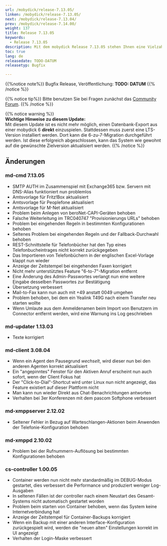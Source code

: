 ```yaml
---
url: /mobydick/release-7.13.05/
linken: /mobydick/release-7.13.05/
next: /mobydick/release-7.13.04/
prev: /mobydick/release-7.14.00/
weight: 137
title: Release 7.13.05
keywords:
  - Release 7.13.05
description: Mit dem mobydick Release 7.13.05 stehen Ihnen eine Vielzahl an neuen Funtionen zur Verfügung.
toc: true
lang: de
releasedate: TODO-DATUM
releasetyp: Bugfix

---
```


{{%notice note%}}
Bugfix Release, Veröffentlichung: **TODO: DATUM**
{{% /notice %}}

{{% notice tip%}}
Bitte benutzen Sie bei Fragen zunächst das [Community Forum](http://community.pascom.net/forum.php "Zu unserem Forum").
{{% /notice %}}

{{% notice warning %}}  
**Wichtige Hinweise zu diesem Update:**  
Mit diesem Update ist es nicht mehr möglich, einen Datenbank-Export aus einer mobydick 6 **direkt** einzuspielen. Stattdessen muss zuerst eine LTS-Version installiert werden. Dort kann die 6-zu-7-Migration durchgeführt werden. Ist diese erfolgreich abgeschlossen, kann das System wie gewohnt auf die gewünschte Zielversion aktualisiert werden.
{{% /notice %}}

## Änderungen

### md-cmd 7.13.05

* SMTP AUTH im Zusammenspiel mit Exchange365 bzw. Servern mit DNS-Alias funktioniert nun problemlos
* Amtsvorlage für Fritz!Box aktualisiert
* Amtsvorlage für Peoplefone aktualisiert
* Amtsvorlage für M-Net aktualisiert
* Problem beim Anlegen von beroNet-CAPI-Geräten behoben
* Falsche Weiterleitung im TRC040747 "Provisionierungs URLs" behoben
* Problem bei eingehenden Regeln in bestimmten Konfigurationen behoben
* Seltenes Problem bei eingehenden Regeln und der Fallback-Durchwahl behoben
* REST-Schnittstelle für Telefonbücher hat den Typ eines Telefonbucheintrages nicht korrekt zurückgegeben
* Das Importieren von Telefonbüchern in der englischen Excel-Vorlage klappt nun wieder
* Anzeige der Zeitstempel bei eingehenden Faxen korrigiert
* Nicht mehr unterstütztes Feature "6-to-7"-Migration entfernt
* Eine Änderung des Admin-Passwortes verlangt nun eine weitere Eingabe desselben Passwortes zur Bestätigung
* Übersetzung verbessert
* Mail-to-Fax kann nun auch mit +49 anstatt 0049 umgehen
* Problem behoben, bei dem ein Yealink T49G nach einem Transfer neu starten wollte
* Wenn Umlaute aus dem Anmeldenamen beim Import von Benutzern im Connector entfernt werden, wird eine Warnung ins Log geschrieben

### md-updater 1.13.03

* Texte korrigiert

### md-client 3.08.04

* Wenn ein Agent den Pausegrund *wechselt*, wird dieser nun bei den anderen Agenten korrekt aktualisiert
* Ein "angepinntes" Fenster für den Aktiven Anruf erscheint nun auch sofort, wenn der Client Fokus hat
* Der "Click-to-Dial"-Shortcut wird unter Linux nun nicht angezeigt, das Feature existiert auf dieser Plattform nicht
* Man kann nun wieder Direkt aus Chat-Benachrichtungen antworten
* Verhalten bei 3er Konferenzen mit dem pascom Softphone verbessert

### md-xmppserver 2.12.02

* Seltener Fehler in Bezug auf Warteschlangen-Aktionen beim Anwenden der Telefonie-Konfiguration behoben

### md-xmppd 2.10.02

* Problem bei der Rufnummern-Auflösung bei bestimmten Konfigurationen behoben

### cs-controller 1.00.05

* Container werden nun nicht mehr standardmäßig im DEBUG-Modus gestartet, dies verbessert die Performance und produziert weniger Log-Ausgaben
* In seltenen Fällen ist der controller nach einem Neustart des Gesamt-Systems nicht automatisch gestartet worden
* Problem beim starten von Container behoben, wenn das System keine Internetverbindung hat
* Anzeige der Zeitstempel für Container-Backups korrigiert
* Wenn ein Backup mit einer anderen Interface-Konfiguration zurückgespielt wird, werden die "neuen alten" Einstellungen korrekt im UI angezeigt
* Verhalten der Login-Maske verbessert
